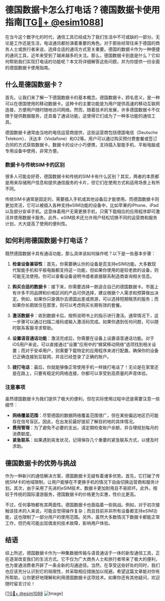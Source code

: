 # 德国数据卡怎么打电话？德国数据卡使用指南[[TG💪+ @esim1088](https://t.me/s/esim1088)]

在当今这个数字化的时代，通信工具已经成为了我们生活中不可或缺的一部分。无论是工作还是生活，电话通讯都扮演着重要的角色。对于那些经常往来于德国的商务人士或旅行者来说，选择合适的通讯方式至关重要。德国的数据卡作为一种便捷的通讯工具，近年来受到了越来越多的关注。那么，德国数据卡到底是什么？它如何帮助我们实现打电话的功能呢？本文将详细解答这些问题，并为你提供一份全面的德国数据卡使用指南。

## 什么是德国数据卡？

首先，让我们来了解一下德国数据卡的基本概念。德国数据卡，顾名思义，是一种可以在德国使用的移动数据卡。这种卡的主要功能是为用户提供高速的移动互联网连接，方便用户随时随地访问网络。然而，随着技术的发展，许多德国数据卡不仅限于提供数据服务，还具备了通话功能，这使得它们成为了一种多功能的通信工具。

德国数据卡通常由当地的电信运营商提供，这些运营商包括德国电信（Deutsche Telekom）、沃达丰（Vodafone）和O2等。用户可以通过购买预付费套餐或签订合同的方式获取数据卡。数据卡的设计小巧便携，支持插入智能手机、平板电脑或专用设备中使用，非常方便。

### 数据卡与传统SIM卡的区别

很多人可能会好奇，德国数据卡和传统的SIM卡有什么区别？其实，两者的本质都是用来存储用户信息和提供通信服务的卡片，但它们在使用方式和适用场景上有所不同。

传统SIM卡通常是固定的，需要插入手机或其他设备后才能使用。而德国数据卡则更加灵活，它可以被插入各种支持eSIM功能的设备中，比如苹果的iPhone、iPad以及部分安卓手机。这意味着用户无需更换手机，只需下载相应的应用程序即可激活并使用数据卡服务。此外，eSIM技术还允许用户轻松切换不同的运营商和服务计划，大大提高了使用的便利性。

## 如何利用德国数据卡打电话？

既然德国数据卡具有通话功能，那么具体该如何操作呢？以下是一些基本步骤：

1. **检查设备兼容性**：首先，你需要确认你的设备是否支持eSIM功能。大多数现代智能手机和平板电脑都支持这一功能，但如果你使用的是较老款的设备，则可能无法使用。你可以查看设备说明书或者直接联系制造商查询相关信息。

2. **购买合适的数据卡**：接下来，你需要选择一款适合自己的德国数据卡。市面上有许多不同品牌和价格区间的产品可供选择，建议根据个人需求和预算做出决定。例如，如果你只是偶尔去德国出差或旅游，可以选择短期租赁的服务；而如果你长期居住在那里，则可以考虑购买长期有效的套餐。

3. **激活数据卡**：收到数据卡后，按照说明书上的指示进行激活。通常情况下，这一步骤可以通过扫描二维码或输入激活码完成。如果你遇到任何问题，可以随时联系客服寻求帮助。

4. **设置语音通话功能**：激活完成后，你需要在设备上设置语音通话功能。对于iOS用户来说，可以直接通过“设置”应用中的“蜂窝移动网络”选项找到相关设置；而对于安卓用户，则需要下载特定的应用程序来进行配置。确保你的设备已正确连接到互联网，并且已经登录了正确的账户。

5. **拨打电话**：最后，你就能够像正常使用手机一样拨打电话了！无论是在家里还是在路上，只要有稳定的网络连接，你都可以享受到高质量的声音体验。

### 注意事项

虽然德国数据卡为我们提供了极大的便利，但在实际使用过程中还是需要注意一些细节：

- **网络覆盖范围**：尽管德国的数据网络覆盖范围很广，但在某些偏远地区仍可能存在信号盲区。因此，在出发前最好提前了解目的地的具体情况。
- **费用管理**：为了避免不必要的支出，请定期检查账户余额，并合理规划每月的消费额度。
- **紧急联系**：如果遇到突发状况，记得保存几个重要的紧急联系方式，以便及时求助。

## 德国数据卡的优势与挑战

作为一种新兴的通信解决方案，德国数据卡无疑有着诸多优势。首先，它打破了传统SIM卡的地域限制，让用户能够在不更换手机的情况下自由切换运营商和服务计划。其次，由于采用了先进的eSIM技术，数据卡更加耐用且不易损坏。此外，相较于传统的国际漫游服务，德国数据卡的价格更为实惠，性价比更高。

不过，任何事物都有其两面性。德国数据卡也面临着一些挑战。例如，对于初次接触该技术的人来说，可能会觉得操作复杂；而且目前并非所有设备都支持eSIM功能，这也限制了一部分用户的使用范围。另外，虽然大多数情况下数据卡都能正常工作，但仍有可能出现偶发的技术故障，影响用户体验。

## 结语

综上所述，德国数据卡作为一种集数据传输与语音通话于一体的新型通信工具，正在逐渐改变我们的生活方式。它不仅为广大商务人士和旅行者带来了极大的便利，也为普通消费者开辟了一条全新的沟通途径。当然，在享受这些好处的同时，我们也应该充分认识到它的局限性，并采取相应措施加以规避。希望这篇文章能对你有所帮助，让你更好地理解和利用德国数据卡这项技术。如果你还有其他疑问，欢迎随时留言讨论！

[[TG💪+ @esim1088](https://t.me/s/esim1088) ![Image](https://i.postimg.cc/4NQfJmqS/Snipaste-2025-05-13-00-14-12.png)]